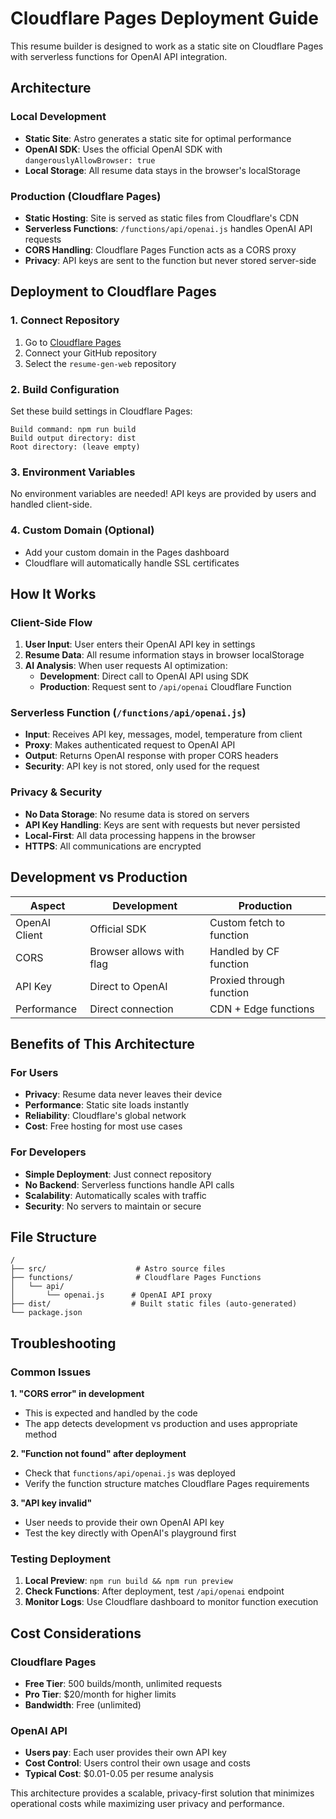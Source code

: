 # Cloudflare Pages Deployment Guide

This resume builder is designed to work as a static site on Cloudflare Pages with serverless functions for OpenAI API integration.

## Architecture

### Local Development

- **Static Site**: Astro generates a static site for optimal performance
- **OpenAI SDK**: Uses the official OpenAI SDK with `dangerouslyAllowBrowser: true`
- **Local Storage**: All resume data stays in the browser's localStorage

### Production (Cloudflare Pages)

- **Static Hosting**: Site is served as static files from Cloudflare's CDN
- **Serverless Functions**: `/functions/api/openai.js` handles OpenAI API requests
- **CORS Handling**: Cloudflare Pages Function acts as a CORS proxy
- **Privacy**: API keys are sent to the function but never stored server-side

## Deployment to Cloudflare Pages

### 1. Connect Repository

1. Go to [Cloudflare Pages](https://pages.cloudflare.com/)
2. Connect your GitHub repository
3. Select the `resume-gen-web` repository

### 2. Build Configuration

Set these build settings in Cloudflare Pages:

```
Build command: npm run build
Build output directory: dist
Root directory: (leave empty)
```

### 3. Environment Variables

No environment variables are needed! API keys are provided by users and handled client-side.

### 4. Custom Domain (Optional)

- Add your custom domain in the Pages dashboard
- Cloudflare will automatically handle SSL certificates

## How It Works

### Client-Side Flow

1. **User Input**: User enters their OpenAI API key in settings
2. **Resume Data**: All resume information stays in browser localStorage
3. **AI Analysis**: When user requests AI optimization:
   - **Development**: Direct call to OpenAI API using SDK
   - **Production**: Request sent to `/api/openai` Cloudflare Function

### Serverless Function (`/functions/api/openai.js`)

- **Input**: Receives API key, messages, model, temperature from client
- **Proxy**: Makes authenticated request to OpenAI API
- **Output**: Returns OpenAI response with proper CORS headers
- **Security**: API key is not stored, only used for the request

### Privacy & Security

- **No Data Storage**: No resume data is stored on servers
- **API Key Handling**: Keys are sent with requests but never persisted
- **Local-First**: All data processing happens in the browser
- **HTTPS**: All communications are encrypted

## Development vs Production

| Aspect        | Development              | Production               |
| ------------- | ------------------------ | ------------------------ |
| OpenAI Client | Official SDK             | Custom fetch to function |
| CORS          | Browser allows with flag | Handled by CF function   |
| API Key       | Direct to OpenAI         | Proxied through function |
| Performance   | Direct connection        | CDN + Edge functions     |

## Benefits of This Architecture

### For Users

- **Privacy**: Resume data never leaves their device
- **Performance**: Static site loads instantly
- **Reliability**: Cloudflare's global network
- **Cost**: Free hosting for most use cases

### For Developers

- **Simple Deployment**: Just connect repository
- **No Backend**: Serverless functions handle API calls
- **Scalability**: Automatically scales with traffic
- **Security**: No servers to maintain or secure

## File Structure

```
/
├── src/                    # Astro source files
├── functions/              # Cloudflare Pages Functions
│   └── api/
│       └── openai.js      # OpenAI API proxy
├── dist/                  # Built static files (auto-generated)
└── package.json
```

## Troubleshooting

### Common Issues

**1. "CORS error" in development**

- This is expected and handled by the code
- The app detects development vs production and uses appropriate method

**2. "Function not found" after deployment**

- Check that `functions/api/openai.js` was deployed
- Verify the function structure matches Cloudflare Pages requirements

**3. "API key invalid"**

- User needs to provide their own OpenAI API key
- Test the key directly with OpenAI's playground first

### Testing Deployment

1. **Local Preview**: `npm run build && npm run preview`
2. **Check Functions**: After deployment, test `/api/openai` endpoint
3. **Monitor Logs**: Use Cloudflare dashboard to monitor function execution

## Cost Considerations

### Cloudflare Pages

- **Free Tier**: 500 builds/month, unlimited requests
- **Pro Tier**: $20/month for higher limits
- **Bandwidth**: Free (unlimited)

### OpenAI API

- **Users pay**: Each user provides their own API key
- **Cost Control**: Users control their own usage and costs
- **Typical Cost**: $0.01-0.05 per resume analysis

This architecture provides a scalable, privacy-first solution that minimizes operational costs while maximizing user privacy and performance.
